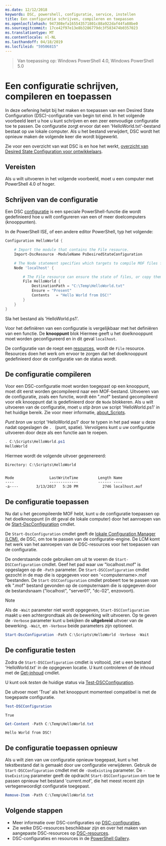 ```yaml
---
ms.date: 12/12/2018
keywords: DSC, powershell, configuratie, service, instellen
title: Een configuratie schrijven, compileren en toepassen
ms.openlocfilehash: 947308efa165543571801c88a922daf44fa88be0
ms.sourcegitcommit: 17ce42f97e13e8b3286779dc3f583474b0357023
ms.translationtype: MT
ms.contentlocale: nl-NL
ms.lasthandoff: 04/18/2019
ms.locfileid: "59506815"
---
```

> Van toepassing op: Windows PowerShell 4.0, Windows PowerShell 5.0

# <a name="write-compile-and-apply-a-configuration"></a>Een configuratie schrijven, compileren en toepassen

In deze oefening helpt bij het maken en toepassen van een Desired State Configuration (DSC)-configuratie van begin tot eind.
In het volgende voorbeeld leert u hoe u kunt schrijven en een zeer eenvoudige configuratie toe te passen. De configuratie zorgt ervoor dat een 'HelloWorld.txt'-bestand bestaat op uw lokale computer. Als u het bestand verwijdert, DSC wordt het opnieuw maken de volgende keer die wordt bijgewerkt.

Zie voor een overzicht van wat DSC is en hoe het werkt, [overzicht van Desired State Configuration voor ontwikkelaars](../overview/overview.md).

## <a name="requirements"></a>Vereisten

Als u wilt uitvoeren in het volgende voorbeeld, moet u een computer met PowerShell 4.0 of hoger.

## <a name="write-the-configuration"></a>Schrijven van de configuratie

Een DSC [configuratie](configurations.md) is een speciale PowerShell-functie die wordt gedefinieerd hoe u wilt configureren van een of meer doelcomputers (knooppunten).

In de PowerShell ISE, of een andere editor PowerShell, typ het volgende:

```powershell
Configuration HelloWorld {

    # Import the module that contains the File resource.
    Import-DscResource -ModuleName PsDesiredStateConfiguration

    # The Node statement specifies which targets to compile MOF files for, when this configuration is executed.
    Node 'localhost' {

        # The File resource can ensure the state of files, or copy them from a source to a destination with persistent updates.
        File HelloWorld {
            DestinationPath = "C:\Temp\HelloWorld.txt"
            Ensure = "Present"
            Contents   = "Hello World from DSC!"
        }
    }
}
```

Sla het bestand als 'HelloWorld.ps1'.

Voor het definiëren van een configuratie is vergelijkbaar met het definiëren van een functie. De **knooppunt** blok Hiermee geeft u het doelknooppunt moet worden geconfigureerd en in dit geval `localhost`.

De configuratie van de roept een [resources](../resources/resources.md), wordt de `File` resource. Resources doen het werk om ervoor te zorgen dat het doelknooppunt gedefinieerd door de configuratie van de status wordt.

## <a name="compile-the-configuration"></a>De configuratie compileren

Voor een DSC-configuratie moet worden toegepast op een knooppunt, moet dit eerst worden gecompileerd naar een MOF-bestand.
Uitvoeren van de configuratie, zoals een functie, wordt één ".mof" bestand gecompileerd voor elk knooppunt dat is gedefinieerd door de `Node` blokkeren.
Als u wilt uitvoeren van de configuratie, moet u *stip bron* uw script 'HelloWorld.ps1' in het huidige bereik.
Zie voor meer informatie, [about_Scripts](/powershell/module/microsoft.powershell.core/about/about_scripts?view=powershell-6#script-scope-and-dot-sourcing).

<!-- markdownlint-disable MD038 -->
*Punt bron* uw script 'HelloWorld.ps1' door te typen in het pad waar u deze nadat opgeslagen de `. ` (punt, spatie). Vervolgens kunt u uw configuratie uitvoeren door deze als een functie aan te roepen.
<!-- markdownlint-enable MD038 -->

```powershell
. C:\Scripts\HelloWorld.ps1
HelloWorld
```

Hiermee wordt de volgende uitvoer gegenereerd:

```output
Directory: C:\Scripts\HelloWorld


Mode                LastWriteTime         Length Name
----                -------------         ------ ----
-a----        3/13/2017   5:20 PM           2746 localhost.mof
```

## <a name="apply-the-configuration"></a>De configuratie toepassen

Nu dat u het gecompileerde MOF hebt, kunt u de configuratie toepassen op het doelknooppunt (in dit geval de lokale computer) door het aanroepen van de [Start-DscConfiguration](/powershell/module/psdesiredstateconfiguration/start-dscconfiguration) cmdlet.

De `Start-DscConfiguration` cmdlet geeft de [lokale Configuration Manager (LCM)](../managing-nodes/metaConfig.md), de DSC, om toe te passen van de configuratie-engine.
De LCM komt het werk van het aanroepen van de DSC-resources voor het toepassen van de configuratie.

De onderstaande code gebruiken om uit te voeren de `Start-DSCConfiguration` cmdlet. Geef het pad waar uw "localhost.mof" is opgeslagen op de `-Path` parameter. De `Start-DSCConfiguration` cmdlet gezocht in de map die is opgegeven voor een '\<computername\>.mof "bestanden. De `Start-DSCConfiguration` cmdlet probeert toe te passen van elk ".mof" bestand gevonden op de computernaam die is opgegeven door de bestandsnaam ("localhost", "server01", "dc-02", enzovoort).

> [!NOTE]
> Als de `-Wait` parameter niet wordt opgegeven, `Start-DSCConfiguration` maakt u een achtergrondtaak als de bewerking wilt uitvoeren. Op te geven de `-Verbose` parameter kunt u bekijken de **uitgebreid** uitvoer van de bewerking. `-Wait`, en `-Verbose` beide parameters zijn optioneel.

```powershell
Start-DscConfiguration -Path C:\Scripts\HelloWorld -Verbose -Wait
```

## <a name="test-the-configuration"></a>De configuratie testen

Zodra de `Start-DSCConfiguration` cmdlet is voltooid, ziet u een bestand 'HelloWorld.txt' in de opgegeven locatie. U kunt controleren of de inhoud met de [Get-inhoud](/powershell/module/microsoft.powershell.management/get-content) cmdlet.

U kunt ook *testen* de huidige status via [Test-DSCConfiguration](/powershell/module/psdesiredstateconfiguration/Test-DSCConfiguration).

De uitvoer moet 'True' als het knooppunt momenteel compatibel is met de toegepaste configuratie.

```powershell
Test-DSCConfiguration
```

```output
True
```

```powershell
Get-Content -Path C:\Temp\HelloWorld.txt
```

```output
Hello World from DSC!
```

## <a name="re-applying-the-configuration"></a>De configuratie toepassen opnieuw

Als u wilt zien van uw configuratie opnieuw toegepast, kunt u het tekstbestand dat is gemaakt door uw configuratie verwijderen. Gebruik de `Start-DSCConfiguration` cmdlet met de `-UseExisting` parameter. De `-UseExisting` parameter geeft de opdracht `Start-DSCConfiguration` om toe te passen opnieuw het bestand 'current.mof', die het meest recent zijn vertegenwoordigt configuratie toegepast.

```powershell
Remove-Item -Path C:\Temp\HelloWorld.txt
```

## <a name="next-steps"></a>Volgende stappen

- Meer informatie over DSC-configuraties op [DSC-configuraties](configurations.md).
- Zie welke DSC-resources beschikbaar zijn en over het maken van aangepaste DSC-resources op [DSC-resources](../resources/resources.md).
- DSC-configuraties en resources in de [PowerShell Gallery](https://www.powershellgallery.com/).
